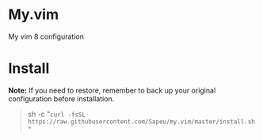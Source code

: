 # My.vim

My vim 8 configuration

Install
===

**Note:** If you need to restore, remember to back up your original configuration before installation.

> sh -c "`curl -fsSL https://raw.githubusercontent.com/Sapeu/my.vim/master/install.sh`"
